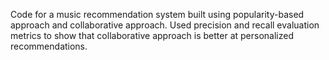 Code for a music recommendation system built using popularity-based approach and collaborative approach. Used precision and recall 
evaluation metrics to show that collaborative approach is better at personalized recommendations.
